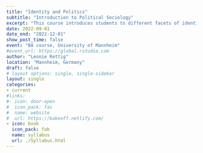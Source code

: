```yaml
---
title: "Identity and Politics"
subtitle: "Introduction to Political Sociology"
excerpt: "This course introduces students to different facets of identity in politics. It moreover covers how group identities are developed in the first place, and discusses what role identity plays for democracy."
date: 2022-09-01
date_end: "2022-12-01"
show_post_time: false
event: "BA course, University of Mannheim"
#event_url: https://global.rstudio.com
author: "Leonie Rettig"
location: "Mannheim, Germany"
draft: false
# layout options: single, single-sidebar
layout: single
categories:
- current
#links:
#- icon: door-open
#  icon_pack: fas
#  name: website
#  url: https://bakeoff.netlify.com/
- icon: book
  icon_pack: fab
  name: syllabus
  url: ./Syllabus.html
---
```



